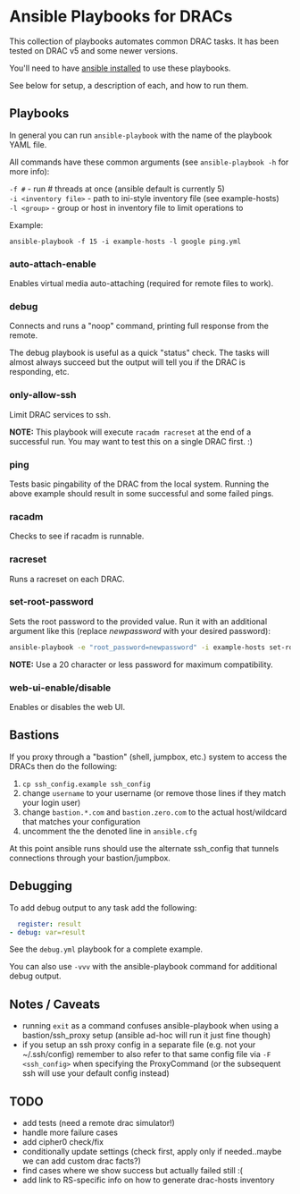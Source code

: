 Ansible Playbooks for DRACs
======
This collection of playbooks automates common DRAC tasks.  It has been tested on DRAC v5 and some newer versions.

You'll need to have [ansible installed](http://docs.ansible.com/intro_installation.html) to use these playbooks.

See below for setup, a description of each, and how to run them.


## Playbooks
In general you can run `ansible-playbook` with the name of the playbook YAML file.

All commands have these common arguments (see `ansible-playbook -h` for more info):

`-f #` - run # threads at once (ansible default is currently 5)  
`-i <inventory file>` - path to ini-style inventory file (see example-hosts)  
`-l <group>` - group or host in inventory file to limit operations to  

Example:

`ansible-playbook -f 15 -i example-hosts -l google ping.yml`

### auto-attach-enable
Enables virtual media auto-attaching (required for remote files to work).

### debug
Connects and runs a "noop" command, printing full response from the remote.

The debug playbook is useful as a quick "status" check.  The tasks will almost always succeed but the output will tell you if the DRAC is responding, etc.

### only-allow-ssh
Limit DRAC services to ssh.

**NOTE:** This playbook will execute `racadm racreset` at the end of a successful run.  You may want to test this on a single DRAC first. :)

### ping
Tests basic pingability of the DRAC from the local system.  Running the above example should result in some successful and some failed pings.

### racadm
Checks to see if racadm is runnable.

### racreset
Runs a racreset on each DRAC.

### set-root-password
Sets the root password to the provided value.  Run it with an additional argument like this (replace _newpassword_ with your desired password):
```bash
ansible-playbook -e "root_password=newpassword" -i example-hosts set-root-password.yml
```

**NOTE:** Use a 20 character or less password for maximum compatibility.

### web-ui-enable/disable
Enables or disables the web UI.

## Bastions
If you proxy through a "bastion" (shell, jumpbox, etc.) system to access the DRACs then do the following:

1. `cp ssh_config.example ssh_config`
2. change `username` to your username (or remove those lines if they match your login user)
3. change `bastion.*.com` and `bastion.zero.com` to the actual host/wildcard that matches your configuration
4. uncomment the the denoted line in `ansible.cfg`

At this point ansible runs should use the alternate ssh_config that tunnels connections through your bastion/jumpbox.


## Debugging
To add debug output to any task add the following:
```yaml
  register: result
- debug: var=result
```

See the `debug.yml` playbook for a complete example.

You can also use `-vvv` with the ansible-playbook command for additional debug output.

## Notes / Caveats
- running `exit` as a command confuses ansible-playbook when using a bastion/ssh_proxy setup (ansible ad-hoc will run it just fine though)
- if you setup an ssh proxy config in a separate file (e.g. not your ~/.ssh/config) remember to also refer to that same config file via `-F <ssh_config>` when specifying the ProxyCommand (or the subsequent ssh will use your default config instead)

## TODO
- add tests (need a remote drac simulator!)
- handle more failure cases
- add cipher0 check/fix
- conditionally update settings (check first, apply only if needed..maybe we can add custom drac facts?)
- find cases where we show success but actually failed still :(
- add link to RS-specific info on how to generate drac-hosts inventory
